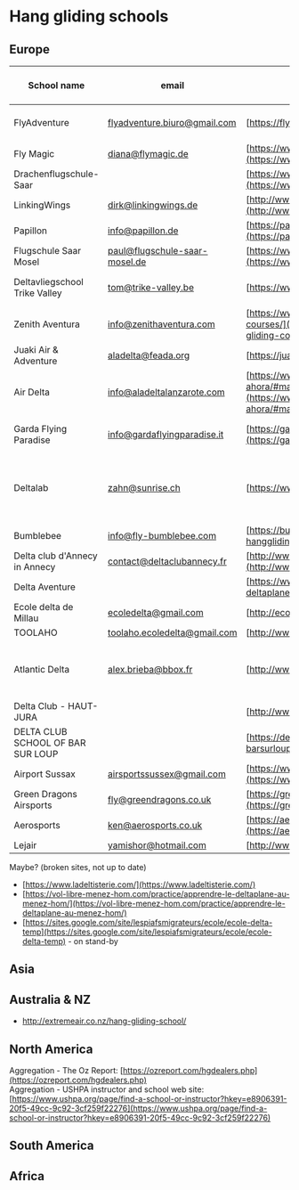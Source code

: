 # Hang gliding schools

Europe
-----

| School name                       | email                         | website                                                                                                                                      | Country                    | Months of activity                            | Foot launch | Air tow/winch | Languages               | Restrictions                                |
| --------------------------------- | ----------------------------- | -------------------------------------------------------------------------------------------------------------------------------------------- | -------------------------- | --------------------------------------------- | ----------- | ------------- | ----------------------- | ------------------------------------------- |
| FlyAdventure                      | flyadventure.biuro@gmail.com  | [https://flyadventure.pl](https://flyadventure.pl)                                                                                           | Poland                     | March-October                                 | yes         | yes           | English, Polish, German |                                             |
| Fly Magic                         | diana@flymagic.de             | [https://www.flymagic.de/kurs/drachenfliegen-kurs/](https://www.flymagic.de/kurs/drachenfliegen-kurs/)                                       | Germany (Berlin)           | ?                                             | ?           | yes           | English, German         |                                             |
| Drachenflugschule-Saar            |                               | [https://www.drachenfliegen-lernen.de/home/ausbildung/](https://www.drachenfliegen-lernen.de/home/ausbildung/)                               | Germany                    | ?                                             | yes         | ?             | English, German         |                                             |
| LinkingWings                      | dirk@linkingwings.de          | [http://www.linkingwings.de/ausbildung/drachenfliegerausbildung.html](http://www.linkingwings.de/ausbildung/drachenfliegerausbildung.html)   | Germany                    | ?                                             | yes         | ?             | English, German         |                                             |
| Papillon                          | info@papillon.de              | [https://papillon.de/haengegleiter-kombikurs/](https://papillon.de/haengegleiter-kombikurs/)                                                 | Germany                    | ?                                             | yes         | ?             | English, German         |                                             |
| Flugschule Saar Mosel             | paul@flugschule-saar-mosel.de | [https://www.flugschule-saar-mosel.de/termine/](https://www.flugschule-saar-mosel.de/termine/)                                               | Germany                    | ?                                             | yes         | ?             | English, German         |                                             |
| Deltavliegschool Trike Valley     | tom@trike-valley.be           | [https://www.trike-valley.be/](https://www.trike-valley.be/)                                                                                 | Belgium (Benelux) & Alps   | ?                                             | yes         | yes           | ?                       |                                             |
| Zenith Aventura                   | info@zenithaventura.com       | [https://www.zenithaventura.com/en/hang-gliding/hang-gliding-courses/](https://www.zenithaventura.com/en/hang-gliding/hang-gliding-courses/) | Spain (Ager l, Catalunya)  | ?                                             | yes         | no            | English, Spanish        |                                             |
| Juaki Air & Adventure             | aladelta@feada.org            | [https://juakiair.es/](https://juakiair.es/)                                                                                                 | Spain                      | ?                                             | yes         | no            | English, Spanish        |                                             |
| Air Delta                         | info@aladeltalanzarote.com    | [https://www.aladeltalanzarote.com/empezar-ahora/#make_an_enquiry](https://www.aladeltalanzarote.com/empezar-ahora/#make_an_enquiry)         | Canary Islands (Lanzarote) | ?                                             | yes         | ?             | English, Spanish        |                                             |
| Garda Flying Paradise             | info@gardaflyingparadise.it   | [https://gardaflyingparadise.it/en/flying-school/](https://gardaflyingparadise.it/en/flying-school/)                                         | Italy                      | ?                                             | yes         | ?             | English, Italian        | Only Italian students allowed               |
| Deltalab                          | zahn@sunrise.ch               | [https://www.deltalab.ch/](https://www.deltalab.ch/)                                                                                         | Switzerland                | Training school: Sep.-Dec. ; Rest: year round | yes         | ?             | English                 |                                             |
| Bumblebee                         | info@fly-bumblebee.com        | [https://bumblebee-hanggliding.com/](https://bumblebee-hanggliding.com/)                                                                     | Switzerland                | Offseason (?)                                 | ?           | ?             | ?                       |                                             |
| Delta club d'Annecy in Annecy     | contact@deltaclubannecy.fr    | [http://www.deltaclubannecy.fr/ecole-delta-annecy/](http://www.deltaclubannecy.fr/ecole-delta-annecy/)                                       | France                     | ?                                             | yes         | ?             | French                  |                                             |
| Delta Aventure                    |                               | [https://www.ecole-deltaplane.com/](https://www.ecole-deltaplane.com/)                                                                       | France                     | ?                                             | yes         | ?             | French                  |                                             |
| Ecole delta de Millau             | ecoledelta@gmail.com          | [http://ecole-delta-millau.com/](http://ecole-delta-millau.com/)                                                                             | France                     | ?                                             | yes         | ?             | French                  |                                             |
| TOOLAHO                           | toolaho.ecoledelta@gmail.com  | [http://www.toolaho.fr/](http://www.toolaho.fr/)                                                                                             | France                     | ?                                             | yes         | ?             | French                  |                                             |
| Atlantic Delta                    | alex.brieba@bbox.fr           | [http://www.atlantiquedelta.fr/](http://www.atlantiquedelta.fr/)                                                                             | France                     | ?                                             | yes         | ?             | French                  | By volunteers, no courses - single day only |
| Delta Club - HAUT-JURA            |                               | [http://www.deltaclubhautjura.org/](http://www.deltaclubhautjura.org/)                                                                       | France                     | ?                                             | yes         | ?             | French                  | Only on weekends                            |
| DELTA CLUB SCHOOL OF BAR SUR LOUP |                               | [https://deltaclub-barsurloup.fr/ecole/](https://deltaclub-barsurloup.fr/ecole/)                                                             | France                     | ?                                             | yes         | ?             | French                  | Not a pro school                            |
| Airport Sussax                    | airsportssussex@gmail.com     | [https://www.airsportssussex.co.uk/learning-to-hangglide](https://www.airsportssussex.co.uk/learning-to-hangglide)                             | UK                         | ?                                             | yes         | ?             | English                 |                                             |
| Green Dragons Airsports           | fly@greendragons.co.uk        | [https://greendragonsairsports.co.uk/hang-glider-training/](https://greendragonsairsports.co.uk/hang-glider-training/)                         | UK                         | ?                                             | yes         | ?             | English                 |                                             |
| Aerosports                        | ken@aerosports.co.uk          | [https://aerosports.co.uk/hanggliding-root/courses/](https://aerosports.co.uk/hanggliding-root/courses/)                                       | UK                         | ?                                             | yes         | ?             | English                 |                                             |
| Lejair                            | yamishor@hotmail.com          | [http://www.lejair.co.uk/](http://www.lejair.co.uk/)                                                                                           | UK                         | ?                                             | yes         | ?             | English                 |                                             |




Maybe? (broken sites, not up to date)
- [https://www.ladeltisterie.com/](https://www.ladeltisterie.com/)
- [https://vol-libre-menez-hom.com/practice/apprendre-le-deltaplane-au-menez-hom/](https://vol-libre-menez-hom.com/practice/apprendre-le-deltaplane-au-menez-hom/)
- [https://sites.google.com/site/lespiafsmigrateurs/ecole/ecole-delta-temp](https://sites.google.com/site/lespiafsmigrateurs/ecole/ecole-delta-temp) - on stand-by


Asia
-----

Australia & NZ
-----
* http://extremeair.co.nz/hang-gliding-school/

North America
-----
Aggregation - The Oz Report: [https://ozreport.com/hgdealers.php](https://ozreport.com/hgdealers.php)  
Aggregation - USHPA instructor and school web site: [https://www.ushpa.org/page/find-a-school-or-instructor?hkey=e8906391-20f5-49cc-9c92-3cf259f22276](https://www.ushpa.org/page/find-a-school-or-instructor?hkey=e8906391-20f5-49cc-9c92-3cf259f22276)  

South America
-----

Africa
-----
